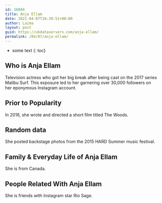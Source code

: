 ```yaml
---
id: 16884
title: Anja Ellam
date: 2021-04-07T18:39:51+00:00
author: Laima
layout: post
guid: https://ukdataservers.com/anja-ellam/
permalink: /04/07/anja-ellam/
---
```


* some text
{: toc}


## Who is Anja Ellam
                  
                  
                  
Television actress who got her big break after being cast on the 2017 series Malibu Surf. This exposure led to her garnering over 30,000 followers on her eponymous Instagram account.
                  
              
            
              
            
                
                
                
## Prior to Popularity
                  
                  
                  
In 2016, she wrote and directed a short film titled The Woods.
                  
              
            
              
            
                
                
                
## Random data
                  
                  
                  
She posted backstage photos from the 2015 HARD Summer music festival.
                  
              
            
              
            
                
                
                
## Family & Everyday Life of Anja Ellam
                  
                  
                  
She is from Canada.
                  
              
            
              
            
                
                
                
## People Related With Anja Ellam
                  
                  
                  
She is friends with Instagram star Rio Sage.
                  
              
            
              
            
                
              
            
              
              
            
            
              
            
          
          
          